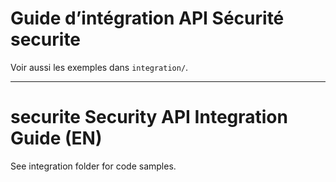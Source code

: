 # Guide d’intégration API Sécurité securite

Voir aussi les exemples dans `integration/`.

---

# securite Security API Integration Guide (EN)

See integration folder for code samples.
